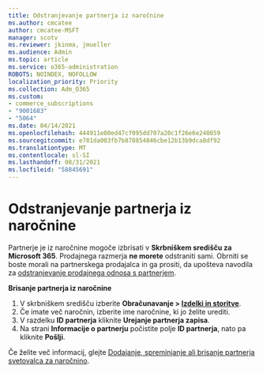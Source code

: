 ```yaml
---
title: Odstranjevanje partnerja iz naročnine
ms.author: cmcatee
author: cmcatee-MSFT
manager: scotv
ms.reviewer: jkinma, jmueller
ms.audience: Admin
ms.topic: article
ms.service: o365-administration
ROBOTS: NOINDEX, NOFOLLOW
localization_priority: Priority
ms.collection: Adm_O365
ms.custom:
- commerce_subscriptions
- "9001683"
- "5064"
ms.date: 04/14/2021
ms.openlocfilehash: 444911e00ed47cf095dd707a20c1f26e6e240859
ms.sourcegitcommit: e781da003fb7b878854846cbe12b13b9dca8df92
ms.translationtype: MT
ms.contentlocale: sl-SI
ms.lasthandoff: 08/31/2021
ms.locfileid: "58845691"
---
```

# <a name="remove-a-partner-from-a-subscription"></a>Odstranjevanje partnerja iz naročnine

Partnerje je iz naročnine mogoče izbrisati v **Skrbniškem središču za Microsoft 365**. Prodajnega razmerja **ne morete** odstraniti sami. Obrniti se boste morali na partnerskega prodajalca in ga prositi, da upošteva navodila za [odstranjevanje prodajnega odnosa s partnerjem](https://docs.microsoft.com/partner-center/remove-a-relationship).

**Brisanje partnerja iz naročnine**

1. V skrbniškem središču izberite **Obračunavanje > [Izdelki in storitve](https://go.microsoft.com/fwlink/p/?linkid=842054)**.
2. Če imate več naročnin, izberite ime naročnine, ki jo želite urediti.
3. V razdelku **ID partnerja** kliknite **Urejanje partnerja zapisa**.
4. Na strani **Informacije o partnerju** počistite polje **ID partnerja**, nato pa kliknite **Pošlji**.

Če želite več informacij, glejte [Dodajanje, spreminjanje ali brisanje partnerja svetovalca za naročnino](https://docs.microsoft.com/microsoft-365/admin/misc/add-partner?view=o365-worldwide).
